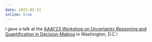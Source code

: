 ```yaml
---
date: 2023-02-13
inline: true
---
```


I gave a talk at the <a href="https://charliezhaoyinpeng.github.io/UDM-AAAI23/"> AAAI'23 Workshop on Uncertainty
Reasoning and Quantification in Decision-Making</a> in Washington, D.C.!